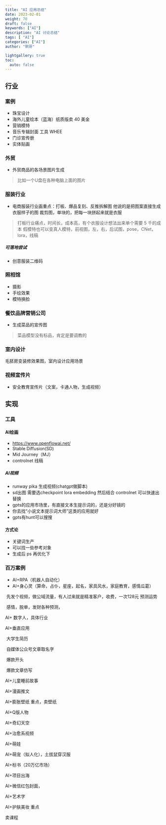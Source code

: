 ```yaml
---
title: "AI 应用总结"  
date: 2023-02-01
weight: 70  
draft: false  
keywords: ["AI"]  
description: "AI 讨论总结"  
tags: [ "AI"]  
categories: ["AI"]  
author: "默哥"  

lightgallery: true
toc:
  auto: false
---  
```


## 行业
### 案例
* 珠宝设计
* 海外儿童绘本（蓝海）纸质版卖 40 美金
* 营销模特 
* 音乐专辑封面 工具 WHEE
* 门诊宣传册
* 实体贴画


### 外贸
* 外贸商品的各场景图片生成
> 比如一个U盘在各种电脑上面的图片

### 服装行业
* 电商服装行业画重点：打板、爆品复刻、反推拆解图
他说的是把图案直接生成衣服样子的图 裁剪图，单块的，把每一块拼起来就是衣服

> 打板行业痛点，时间长，成本高，有个衣服设计想法出来单个需要 5 千的成本
假模特也可以变真人模特，前视图，左，右，后试图，pose，CNet，lora，线稿
##### 可落地尝试
* 创意服装二维码

### 照相馆
* 摄影
* 手绘效果
* 模特换脸    

### 餐饮品牌营销公司
* 生成菜品的宣传图
> 菜品模型没有标品，肯定是要调教的

### 室内设计
毛胚房变装修效果图，室内设计应用场景

### 视频宣传片
* 安全教育宣传片（文案，卡通人物，生成视频）

## 实现
### 工具
#### AI绘画
* https://www.openflowai.net/
* Stable Diffusion(SD)
* Mid Journey（MJ）
* controlnet 线稿

##### AI视频
* runway pika 生成视频(chatgpt做脚本)
* sd出图 需要选checkpoint lora embedding 然后结合 controlnet 可以快速出替换
* gpts的应用市场里，有直接文本生提示词的，还是分好镜的
* 你去找“小说文本提示词大师”这类的应用就好
* gpts有hunt可以搜搜    

#### 方式论
* 关键词生产
* 可以找一些参考对象
* 生成后 ps 再优化下

### 百万案例

- AI+RPA（机器人自动化）
- AI+身心灵（算命，占仆，星座，起名，家具风水，家庭教育，感情瓜葛）

​	先发个视频，做公域流量，有人过来就是精准客户，收费，一次128元 预测运势

​	感情，脱单，发财各种预测，

AI+ 数字人，具体行业

AI+垂直应用

​	大学生简历

​	自媒体公众号文章取名字

​	爆款开头

​	爆款文章仿写

AI+儿童睡前故事

AI+漫画推文

AI+膨胀壁纸 重点，卖壁纸

AI+Q版人物

AI+奇幻天空

AI+治愈系视频

AI+萌娃

AI+萌宠（拟人化），土拔鼠穿汉服

AI+标书（20万亿市场）

AI+项目出海

AI+微信红包封面，

AI+艺术字

AI+护肤美妆 重点

卖课程